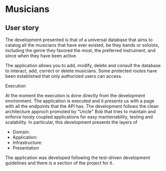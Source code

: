 # Musicians

## User story
The development presented is that of a universal database that aims to catalog all the musicians that have ever existed, be they bands or soloists, including the genre they favored the most, the preferred instrument, and since when they have been active.

The application allows you to add, modify, delete and consult the database to interact, add, correct or delete musicians.
Some protected routes have been established that only authorized users can access.

Execution

At the moment the execution is done directly from the development environment. The application is executed and it presents us with a page with all the endpoints that the API has.
The development follows the clean architecture approch promoted by "Uncle" Bob that tries to maintain and enforce loosly coupled applications for easy manteinability, testing and scalability.
In particular, this development presents the layers of
* Domain:
* Application:
* Infrastructure:
* Presentation

The application was developed following the test-driven development guidelines and there is a section of the project for it.